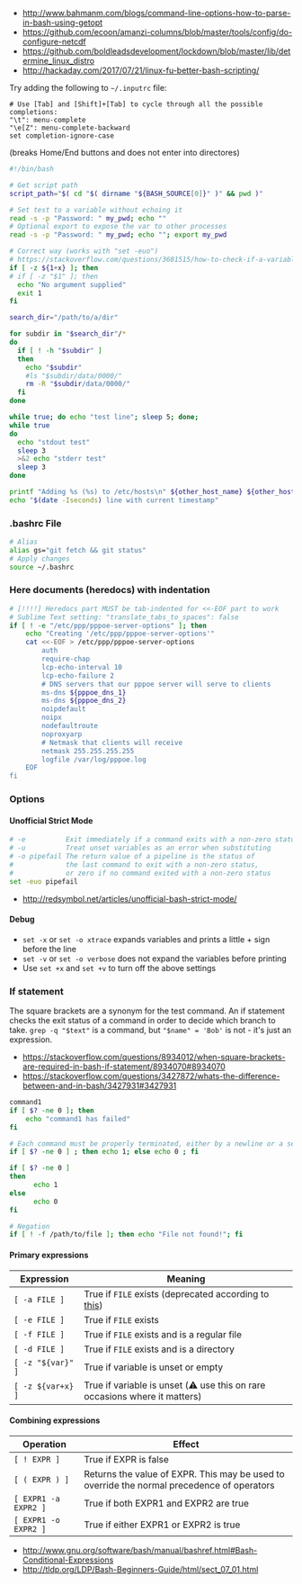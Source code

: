 * http://www.bahmanm.com/blogs/command-line-options-how-to-parse-in-bash-using-getopt
* https://github.com/ecoon/amanzi-columns/blob/master/tools/config/do-configure-netcdf
* https://github.com/boldleadsdevelopment/lockdown/blob/master/lib/determine_linux_distro
* http://hackaday.com/2017/07/21/linux-fu-better-bash-scripting/


Try adding the following to `~/.inputrc` file:
```
# Use [Tab] and [Shift]+[Tab] to cycle through all the possible completions:
"\t": menu-complete
"\e[Z": menu-complete-backward
set completion-ignore-case
```
(breaks Home/End buttons and does not enter into directores)


```bash
#!/bin/bash

# Get script path
script_path="$( cd "$( dirname "${BASH_SOURCE[0]}" )" && pwd )"

# Set test to a variable without echoing it
read -s -p "Password: " my_pwd; echo ""
# Optional export to expose the var to other processes
read -s -p "Password: " my_pwd; echo ""; export my_pwd

# Correct way (works with "set -euo")
# https://stackoverflow.com/questions/3601515/how-to-check-if-a-variable-is-set-in-bash/13864829#13864829
if [ -z ${1+x} ]; then
# if [ -z "$1" ]; then
  echo "No argument supplied"
  exit 1
fi

search_dir="/path/to/a/dir"

for subdir in "$search_dir"/*
do
  if [ ! -h "$subdir" ]
  then
    echo "$subdir"
    #ls "$subdir/data/0000/"
    rm -R "$subdir/data/0000/"
  fi
done

while true; do echo "test line"; sleep 5; done;
while true
do
  echo "stdout test"
  sleep 3
  >&2 echo "stderr test"
  sleep 3
done

```

```bash
printf "Adding %s (%s) to /etc/hosts\n" ${other_host_name} ${other_host_ip}
echo "$(date -Iseconds) line with current timestamp"
```

### .bashrc File

```bash
# Alias
alias gs="git fetch && git status"
# Apply changes
source ~/.bashrc
```

### Here documents (heredocs) with indentation

```bash
# [!!!!] Heredocs part MUST be tab-indented for <<-EOF part to work
# Sublime Text setting: "translate_tabs_to_spaces": false
if [ ! -e "/etc/ppp/pppoe-server-options" ]; then
	echo "Creating '/etc/ppp/pppoe-server-options'"
	cat <<-EOF > /etc/ppp/pppoe-server-options
		auth
		require-chap
		lcp-echo-interval 10
		lcp-echo-failure 2
		# DNS servers that our pppoe server will serve to clients 
		ms-dns ${pppoe_dns_1}
		ms-dns ${pppoe_dns_2}
		noipdefault
		noipx
		nodefaultroute
		noproxyarp
		# Netmask that clients will receive
		netmask 255.255.255.255
		logfile /var/log/pppoe.log
	EOF
fi
```

### Options
#### Unofficial Strict Mode
```bash
# -e          Exit immediately if a command exits with a non-zero status
# -u          Treat unset variables as an error when substituting
# -o pipefail The return value of a pipeline is the status of
#             the last command to exit with a non-zero status,
#             or zero if no command exited with a non-zero status
set -euo pipefail
```
* http://redsymbol.net/articles/unofficial-bash-strict-mode/
#### Debug
* `set -x` or `set -o xtrace` expands variables and prints a little + sign before the line
* `set -v` or `set -o verbose` does not expand the variables before printing
* Use `set +x` and `set +v` to turn off the above settings

### If statement
The square brackets are a synonym for the test command. An if statement checks the exit status of a command in order to decide which branch to take. `grep -q "$text"` is a command, but `"$name" = 'Bob'` is not - it's just an expression.
* https://stackoverflow.com/questions/8934012/when-square-brackets-are-required-in-bash-if-statement/8934070#8934070
* https://stackoverflow.com/questions/3427872/whats-the-difference-between-and-in-bash/3427931#3427931

```bash
command1
if [ $? -ne 0 ]; then
    echo "command1 has failed"
fi

# Each command must be properly terminated, either by a newline or a semi-colon
if [ $? -ne 0 ] ; then echo 1; else echo 0 ; fi

if [ $? -ne 0 ]
then
      echo 1
else
      echo 0
fi

# Negation
if [ ! -f /path/to/file ]; then echo "File not found!"; fi
```
#### Primary expressions
| Expression        | Meaning                                     |
|-------------------|---------------------------------------------|
| `[ -a FILE ]`     | True if `FILE` exists (deprecated according to [this](https://stackoverflow.com/a/321352)) |
| `[ -e FILE ]`	    | True if `FILE` exists                       |
| `[ -f FILE ]`	    | True if `FILE` exists and is a regular file |
| `[ -d FILE ]`	    | True if `FILE` exists and is a directory    |
| `[ -z "${var}" ]` | True if variable is unset or empty          |
| `[ -z ${var+x} ]` | True if variable is unset (:warning: use this on rare occasions where it matters) |

#### Combining expressions

| Operation            | Effect                                 |
|----------------------|----------------------------------------|
| `[ ! EXPR ]`         | True if EXPR is false                  |
| `[ ( EXPR ) ]`       | Returns the value of EXPR. This may be used to override the normal precedence of operators |
| `[ EXPR1 -a EXPR2 ]` |	True if both EXPR1 and EXPR2 are true |
| `[ EXPR1 -o EXPR2 ]` |	True if either EXPR1 or EXPR2 is true |

* http://www.gnu.org/software/bash/manual/bashref.html#Bash-Conditional-Expressions
* http://tldp.org/LDP/Bash-Beginners-Guide/html/sect_07_01.html

